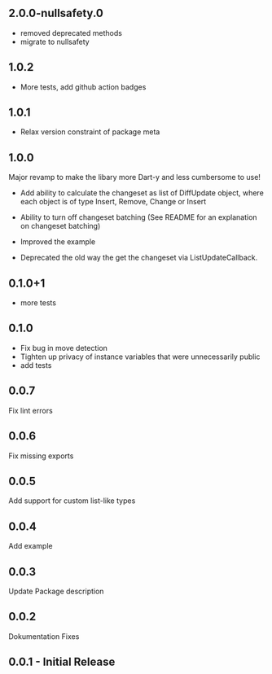 ## 2.0.0-nullsafety.0

- removed deprecated methods
- migrate to nullsafety

## 1.0.2

- More tests, add github action badges

## 1.0.1

- Relax version constraint of package meta

## 1.0.0

Major revamp to make the libary more Dart-y and less cumbersome to use!

- Add ability to calculate the changeset as list of DiffUpdate object, where each object is of type Insert, Remove, Change or Insert
- Ability to turn off changeset batching (See README for an explanation on changeset batching)
- Improved the example

- Deprecated the old way the get the changeset via ListUpdateCallback.

## 0.1.0+1

- more tests

## 0.1.0

- Fix bug in move detection
- Tighten up privacy of instance variables that were unnecessarily public
- add tests

## 0.0.7

Fix lint errors

## 0.0.6

Fix missing exports

## 0.0.5

Add support for custom list-like types

## 0.0.4

Add example

## 0.0.3

Update Package description

## 0.0.2

Dokumentation Fixes


## 0.0.1 - Initial Release
